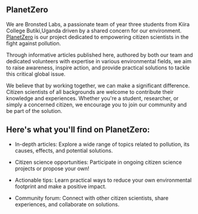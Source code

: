 ## PlanetZero

We are Bronsted Labs, a passionate team of year three students from Kiira College Butiki,Uganda driven by a shared concern for our environment. [PlanetZero](planetzero.onrender.com) is our project dedicated to empowering citizen scientists in the fight against pollution.

Through informative articles published here, authored by both our team and dedicated volunteers with expertise in various environmental fields, we aim to raise awareness, inspire action, and provide practical solutions to tackle this critical global issue.

We believe that by working together, we can make a significant difference. Citizen scientists of all backgrounds are welcome to contribute their knowledge and experiences. Whether you're a student, researcher, or simply a concerned citizen, we encourage you to join our community and be part of the solution.

## Here's what you'll find on PlanetZero:

+ In-depth articles: Explore a wide range of topics related to pollution, its causes, effects, and potential solutions.

+ Citizen science opportunities: Participate in ongoing citizen science projects or propose your own!

+ Actionable tips: Learn practical ways to reduce your own environmental footprint and make a positive impact.

+ Community forum: Connect with other citizen scientists, share experiences, and collaborate on solutions.
